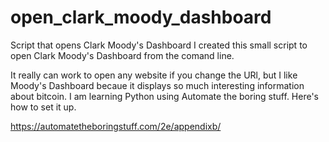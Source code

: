 # open_clark_moody_dashboard
Script that opens Clark Moody's Dashboard
I created this small script to open Clark Moody's Dashboard from the comand line.

It really can work to open any website if you change the URl, but I like Moody's Dashboard becaue it displays so much interesting information about bitcoin.
I am learning Python using Automate the boring stuff.  Here's how to set it up.

https://automatetheboringstuff.com/2e/appendixb/
